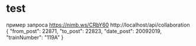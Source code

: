 # test
пример запроса
https://nimb.ws/CRbY60
http://localhost/api/collaboration
{
	"from_post": 22871,
	"to_post": 22823,
	"date_post": 20092019,
	"trainNumber": "119А"
}